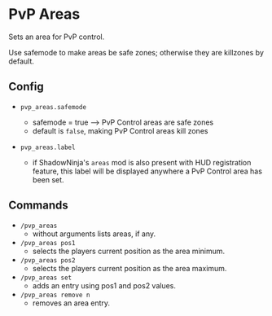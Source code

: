 # PvP Areas

Sets an area for PvP control.

Use safemode to make areas be safe zones; otherwise they are killzones by default.

## Config

* `pvp_areas.safemode`
	* safemode = true --> PvP Control areas are safe zones
	* default is `false`, making PvP Control areas kill zones

* `pvp_areas.label`
	* if ShadowNinja's `areas` mod is also present with HUD registration feature, this label will be displayed anywhere
		a PvP Control area has been set.

## Commands

* `/pvp_areas`
	* without arguments lists areas, if any.
* `/pvp_areas pos1`
	* selects the players current position as the area minimum.
* `/pvp_areas pos2`
	* selects the players current position as the area maximum.
* `/pvp_areas set`
	* adds an entry using pos1 and pos2 values.
* `/pvp_areas remove n`
	* removes an area entry.
